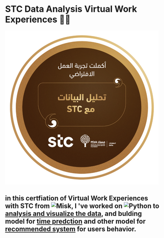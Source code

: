 # STC Data Analysis Virtual Work Experiences 👨‍💻

![badge](Stc.png)

## in this certfiation of Virtual Work Experiences with STC from ![Misk](https://hub.misk.org.sa/programs/skills/virtual-work-experience-data-analysis-at-stc/), I 've worked on ![Python](https://img.shields.io/badge/python-3670A0?style=flat&logo=python&logoColor=ffdd54) to [analysis and visualize the data](<Task 1>), and bulding model for [time predction](<task 2>) and other model for [recommended system](<Task 3>) for users behavior.
